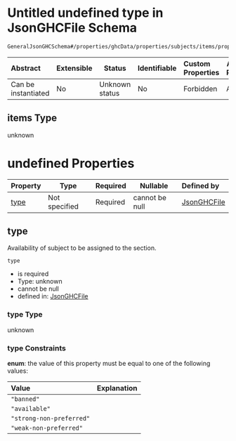 # Untitled undefined type in JsonGHCFile Schema

```txt
GeneralJsonGHCSchema#/properties/ghcData/properties/subjects/items/properties/frameTemplate/allOf/1/items
```




| Abstract            | Extensible | Status         | Identifiable | Custom Properties | Additional Properties | Access Restrictions | Defined In                                                         |
| :------------------ | ---------- | -------------- | ------------ | :---------------- | --------------------- | ------------------- | ------------------------------------------------------------------ |
| Can be instantiated | No         | Unknown status | No           | Forbidden         | Allowed               | none                | [ghc.schema.json\*](../out/ghc.schema.json "open original schema") |

## items Type

unknown

# undefined Properties

| Property      | Type          | Required | Nullable       | Defined by                                                                                                                                                                                                                                              |
| :------------ | ------------- | -------- | -------------- | :------------------------------------------------------------------------------------------------------------------------------------------------------------------------------------------------------------------------------------------------------ |
| [type](#type) | Not specified | Required | cannot be null | [JsonGHCFile](ghc-properties-ghcdata-properties-subjects-subject-properties-frametemplate-allof-1-items-properties-type.md "GeneralJsonGHCSchema#/properties/ghcData/properties/subjects/items/properties/frameTemplate/allOf/1/items/properties/type") |

## type

Availability of subject to be assigned to the section.


`type`

-   is required
-   Type: unknown
-   cannot be null
-   defined in: [JsonGHCFile](ghc-properties-ghcdata-properties-subjects-subject-properties-frametemplate-allof-1-items-properties-type.md "GeneralJsonGHCSchema#/properties/ghcData/properties/subjects/items/properties/frameTemplate/allOf/1/items/properties/type")

### type Type

unknown

### type Constraints

**enum**: the value of this property must be equal to one of the following values:

| Value                    | Explanation |
| :----------------------- | ----------- |
| `"banned"`               |             |
| `"available"`            |             |
| `"strong-non-preferred"` |             |
| `"weak-non-preferred"`   |             |
